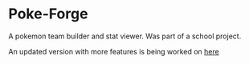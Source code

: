 # Poke-Forge
A pokemon team builder and stat viewer. Was part of a school project. 

An updated version with more features is being worked on [here](https://github.com/mdwelker10/pokeforge-re)
